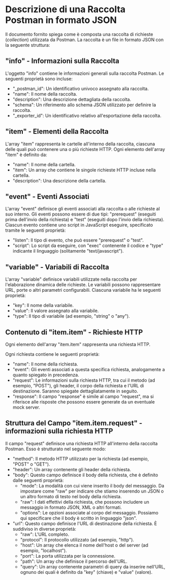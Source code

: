 # Descrizione di una Raccolta Postman in formato JSON

Il documento fornito spiega come è composta una raccolta di richieste (*collection*) utilizzata da Postman. La raccolta è un file in formato JSON con la seguente struttura:

## "info" - Informazioni sulla Raccolta

L'oggetto "info" contiene le informazioni generali sulla raccolta Postman. Le seguenti proprietà sono incluse:

* "_postman_id": Un identificativo univoco assegnato alla raccolta.
* "name": Il nome della raccolta.
* "description": Una descrizione dettagliata della raccolta.
* "schema": Un riferimento allo schema JSON utilizzato per definire la raccolta.
* "_exporter_id": Un identificativo relativo all'esportazione della raccolta.

## "item" - Elementi della Raccolta

L'array "item" rappresenta le cartelle all'interno della raccolta, ciascuna delle quali può contenere una o più richieste HTTP. Ogni elemento dell'array "item" è definito da:

* "name": Il nome della cartella.
* "item": Un array che contiene le singole richieste HTTP incluse nella cartella.
* "description": Una descrizione della cartella.

## "event" - Eventi Associati

L'array "event" definisce gli eventi associati alla raccolta o alle richieste al suo interno. Gli eventi possono essere di due tipi: "prerequest" (eseguiti prima dell'invio della richiesta) e "test" (eseguiti dopo l'invio della richiesta). Ciascun evento contiene uno script in JavaScript eseguire, specificato tramite le seguenti proprietà:

* "listen": Il tipo di evento, che può essere "prerequest" o "test".
* "script": Lo script da eseguire, con "exec" contenente il codice e "type" indicante il linguaggio (solitamente "text/javascript").

## "variable" - Variabili di Raccolta

L'array "variable" definisce variabili utilizzate nella raccolta per l'elaborazione dinamica delle richieste. Le variabili possono rappresentare URL, porte o altri parametri configurabili. Ciascuna variabile ha le seguenti proprietà:

* "key": Il nome della variabile.
* "value": Il valore assegnato alla variabile.
* "type": Il tipo di variabile (ad esempio, "string" o "any").

## Contenuto di "item.item" - Richieste HTTP

Ogni elemento dell'array "item.item" rappresenta una richiesta HTTP.

Ogni richiesta contiene le seguenti proprietà:

* "name": Il nome della richiesta.
* "event": Gli eventi associati a questa specifica richiesta, analogamente a quanto spiegato in precedenza.
* "request": Le informazioni sulla richiesta HTTP, tra cui il metodo (ad esempio, "POST"), gli header, il corpo della richiesta e l'URL di destinazione. Saranno spiegate dettagliatamente in seguito.
* "response": Il campo "response" è simile al campo "request", ma si riferisce alle risposte che possono essere generate da un eventuale mock server.

## Struttura del Campo "item.item.request" - informazioni sulla richiesta HTTP

Il campo "request" definisce una richiesta HTTP all'interno della raccolta Postman. Esso è strutturato nel seguente modo:

* "method": Il metodo HTTP utilizzato per la richiesta (ad esempio, "POST" o "GET").
* "header": Un array contenente gli header della richiesta.
* "body": Questo campo definisce il body della richiesta, che è definito dalle seguenti proprietà:
  * "mode": La modalità con cui viene inserito il body del messaggio. Da impostare come "raw" per indicare che stiamo inserendo un JSON o un altro formato di testo nel body della richiesta.
  * "raw": I dati effettivi della richiesta, che possono includere un messaggio in formato JSON, XML o altri formati.
  * "options": Le opzioni associate al corpo del messaggio. Possiamo qui specificare che il body è scritto in linguaggio "json".
* "url": Questo campo definisce l'URL di destinazione della richiesta. È suddiviso in diverse proprietà:
  * "raw": L'URL completo.
  * "protocol": Il protocollo utilizzato (ad esempio, "http").
  * "host": Un array che elenca il nome dell'host o del server (ad esempio, "localhost").
  * "port": La porta utilizzata per la connessione.
  * "path": Un array che definisce il percorso dell'URL.
  * "query": Un array contenente parametri di query da inserire nell'URL, ognuno dei quali è definito da "key" (chiave) e "value" (valore).
